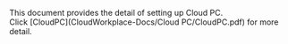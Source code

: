 This document provides the detail of setting up Cloud PC.  
Click [CloudPC](CloudWorkplace-Docs/Cloud PC/CloudPC.pdf) for more detail.
